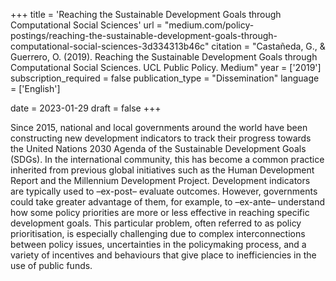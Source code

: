 +++
title = 'Reaching the Sustainable Development Goals through Computational Social Sciences'
url = "medium.com/policy-postings/reaching-the-sustainable-development-goals-through-computational-social-sciences-3d334313b46c"
citation = "Castañeda, G., &amp; Guerrero, O. (2019). Reaching the Sustainable Development Goals through Computational Social Sciences. UCL Public Policy. Medium"
year = ['2019']
subscription_required = false
publication_type = "Dissemination"
language = ['English']


date = 2023-01-29
draft = false
+++

Since 2015, national and local governments around the world have been constructing new development indicators to track their progress towards the United Nations 2030 Agenda of the Sustainable Development Goals (SDGs). In the international community, this has become a common practice inherited from previous global initiatives such as the Human Development Report and the Millennium Development Project. Development indicators are typically used to –ex-post– evaluate outcomes. However, governments could take greater advantage of them, for example, to –ex-ante– understand how some policy priorities are more or less effective in reaching specific development goals. This particular problem, often referred to as policy prioritisation, is especially challenging due to complex interconnections between policy issues, uncertainties in the policymaking process, and a variety of incentives and behaviours that give place to inefficiencies in the use of public funds.
